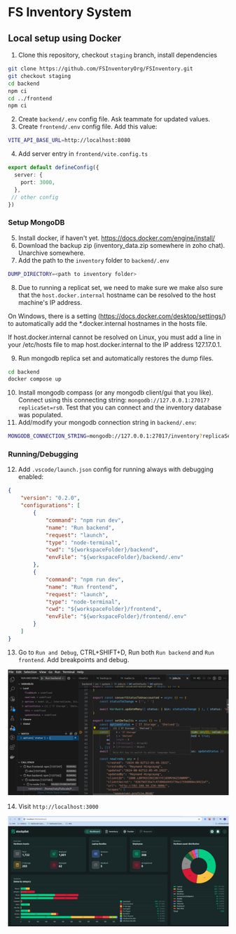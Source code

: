 # FS Inventory System

## Local setup using Docker
1. Clone this repository, checkout `staging` branch, install dependencies
```sh
git clone https://github.com/FSInventoryOrg/FSInventory.git
git checkout staging
cd backend
npm ci
cd ../frontend
npm ci
```
2. Create `backend/.env` config file. Ask teammate for updated values.
3. Create `frontend/.env` config file. Add this value:
```sh
VITE_API_BASE_URL=http://localhost:8080
```
4. Add server entry in `frontend/vite.config.ts`
```ts
export default defineConfig({
  server: {
    port: 3000,
  },
 // other config
})
```

### Setup MongoDB
5. Install docker, if haven't yet. https://docs.docker.com/engine/install/
6. Download the backup zip (inventory_data.zip somewhere in zoho chat). Unarchive somewhere.
7. Add the path to the `inventory` folder to `backend/.env`
```sh
DUMP_DIRECTORY=<path to inventory folder>
```
8. Due to running a replicat set, we need to make sure we make also sure that the `host.docker.internal` hostname can be resolved to the host machine's IP address. 

On Windows, there is a setting (https://docs.docker.com/desktop/settings/) to automatically add the *.docker.internal hostnames in the hosts file. 

If host.docker.internal cannot be resolved on Linux, you must add a line in your /etc/hosts file to map host.docker.internal to the IP address 127.17.0.1.

9. Run mongodb replica set and automatically restores the dump files.
```sh
cd backend
docker compose up
```

10. Install mongodb compass (or any mongodb client/gui that you like). Connect using this connecting string: `mongodb://127.0.0.1:27017?replicaSet=rs0`. Test that you can connect and the inventory database was populated.
11. Add/modify your mongodb connection string in `backend/.env`:
```sh
MONGODB_CONNECTION_STRING=mongodb://127.0.0.1:27017/inventory?replicaSet=rs0
```
### Running/Debugging
12. Add `.vscode/launch.json` config for running always with debugging enabled:
```json
{
    "version": "0.2.0",
    "configurations": [
        {
            "command": "npm run dev",
            "name": "Run backend",
            "request": "launch",
            "type": "node-terminal",
            "cwd": "${workspaceFolder}/backend",
            "envFile": "${workspaceFolder}/backend/.env"
        },
        {
            "command": "npm run dev",
            "name": "Run frontend",
            "request": "launch",
            "type": "node-terminal",
            "cwd": "${workspaceFolder}/frontend",
            "envFile": "${workspaceFolder}/frontend/.env"
        }
    ]
}
```
13. Go to `Run and Debug`, CTRL+SHIFT+D, Run both `Run backend` and `Run frontend`. Add breakpoints and debug.

![running](docs/images/debugging.png)

14. Visit `http://localhost:3000`

![running](docs/images/running.png)
